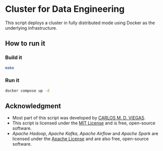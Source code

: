 # Cluster for Data Engineering

This script deploys a cluster in fully distributed mode using Docker as the underlying infrastructure.

## How to run it

### Build it

```bash
make
```

### Run it

```bash
docker compose up -d
```

## Acknowledgment 

- Most part of this script was developed by [CARLOS M. D. VIEGAS](https://github.com/cmdviegas).
- This script is licensed under the [MIT License](https://github.com/cmdviegas/docker-hadoop-cluster/blob/master/LICENSE) and is free, open-source software.
- *Apache Hadoop*, *Apache Kafka*, *Apache Airflow* and *Apache Spark* are licensed under the [Apache License](https://github.com/cmdviegas/docker-hadoop-cluster/blob/master/LICENSE.apache) and are also free, open-source software.
